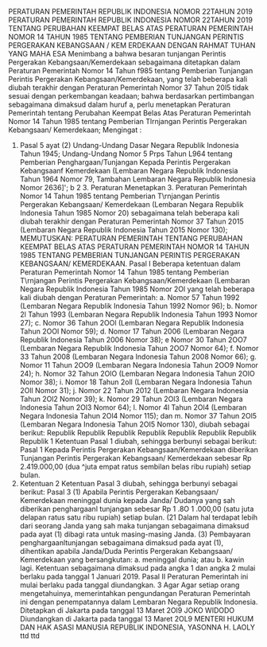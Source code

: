  PERATURAN PEMERINTAH REPUBLIK INDONESIA NOMOR 22TAHUN 2019 PERATURAN PEMERINTAH REPUBLIK INDONESIA NOMOR 22TAHUN 2019 TENTANG PERUBAHAN KEEMPAT BELAS ATAS PERATURAN PEMERINTAH NOMOR 14 TAHUN 1985 TENTANG PEMBERIAN TUNJANGAN PERINTIS PERGERAKAN KEBANGSAAN / KEM ERDEKAAN
DENGAN RAHMAT TUHAN YANG MAHA ESA Menimbang a bahwa besaran tunjangan Perintis Pergerakan Kebangsaan/Kemerdekaan sebagaimana ditetapkan dalam Peraturan Pemerintah Nomor 14 Tahun f985 tentang Pemberian Tunjangan Perintis Pergerakan Kebangsaan/Kemerdekaan, yang telah beberapa kali diubah terakhir dengan Peraturan Pemerintah Nomor 37 Tahun 20l5 tidak sesuai dengan perkembangan keadaan; bahwa berdasarkan pertimbangan sebagaimana dimaksud dalam huruf a, perlu menetapkan Peraturan Pemerintah tentang Perubahan Keempat Belas Atas Peraturan Pemerintah Nomor 14 Tahun 1985 tentang Pemberian Tlrnjangan Perintis Pergerakan Kebangsaan/ Kemerdekaan;
Mengingat :

1. Pasal 5 ayat (2) Undang-Undang Dasar Negara Republik Indonesia Tahun 1945; Undang-Undang Nomor 5 Prps Tahun L964 tentang Pemberian Penghargaan/Tunjangan Kepada Perintis Pergerakan Kebangsaanf Kemerdekaan (Lembaran Negara Republik Indonesia Tahun 1964 Nomor 79, Tambahan Lembaran Negara Republik Indonesia Nomor 2636]'; b 2 3. Peraturan Menetapkan 3. Peraturan Pemerintah Nomor 14 Tahun 1985 tentang Pemberian T\rnjangan Perintis Pergerakan Kebangsaan/ Kemerdekaan (Lembaran Negara Republik Indonesia Tahun 1985 Nomor 20) sebagaimana telah beberapa kali diubah terakhir dengan Peraturan Pemerintah Nomor 37 Tahun 2015 (Lembaran Negara Republik Indonesia Tahun 2015 Nomor 130);
MEMUTUSKAN:
 PERATURAN PEMERINTAH TENTANG PERUBAHAN KEEMPAT BELAS ATAS PERATURAN PEMERINTAH NOMOR 14 TAHUN 1985 TENTANG PEMBERIAN TUNJANGAN PERINTIS PERGERAKAN KEBANGSAAN/ KEMERDEKAAN.
Pasal I
Beberapa ketentuan dalam Peraturan Pemerintah Nomor 14 Tahun 1985 tentang Pemberian T\rnjangan Perintis Pergerakan Kebangsaan/Kemerdekaan (Lembaran Negara Republik Indonesia Tahun 1985 Nomor 2Ol yang telah beberapa kali diubah dengan Peraturan Pemerintah:
a. Nomor 57 Tahun 1992 (Lembaran Negara Republik Indonesia Tahun 1992 Nomor 96);
b. Nomor 2l Tahun 1993 (Lembaran Negara Republik Indonesia Tahun 1993 Nomor 27);
c. Nomor 36 Tahun 2OOl (Lembaran Negara Republik Indonesia Tahun 2OOl Nomor 59);
d. Nomor 17 Tahun 2006 (Lembaran Negara Republik Indonesia Tahun 2006 Nomor 38); e Nomor 30 Tahun 2OO7 (Lembaran Negara Republik Indonesia Tahun 2OO7 Nomor 64);
f. Nomor 33 Tahun 2008 (Lembaran Negara Indonesia Tahun 2008 Nomor 66);
g. Nomor 11 Tahun 2OO9 (Lembaran Negara Indonesia Tahun 2OO9 Nomor 24);
h. Nomor 32 Tahun 2OlO (Lembaran Negara Indonesia Tahun 2OlO Nomor 38);
i. Nomor 18 Tahun 2oll (Lembaran Negara Indonesia Tahun 2Oll Nomor 31);
j. Nomor 22 Tahun 2012 (Lembaran Negara Indonesia Tahun 2Ol2 Nomor 39);
k. Nomor 29 Tahun 2Ol3 (Lembaran Negara Indonesia Tahun 2Ol3 Nomor 64);
l. Nomor 4l Tahun 2Ol4 (Lembaran Negara Indonesia Tahun 2Ol4 Nomor 115); dan
m. Nomor 37 Tahun 2Ol5 (Lembaran Negara Indonesia Tahun 2OI5 Nomor 130), diubah sebagai berikut: Republik Republik Republik Republik Republik Republik Republik Republik 1 Ketentuan Pasal 1 diubah, sehingga berbunyi sebagai berikut: Pasal 1 Kepada Perintis Pergerakan Kebangsaan/Kemerdekaan diberikan Tunjangan Perintis Pergerakan Kebangsaan/ Kemerdekaan sebesar Rp 2.419.000,00 (dua ^juta empat ratus sembilan belas ribu rupiah) setiap bulan.
2. Ketentuan 2 Ketentuan Pasal 3 diubah, sehingga berbunyi sebagai berikut: Pasal 3 (1) Apabila Perintis Pergerakan Kebangsaan/ Kemerdekaan meninggal dunia kepada Janda/ Dudanya yang sah diberikan penghargaanl tunjangan sebesar Rp 1 .8O 1 .000,00 (satu juta delapan ratus satu ribu rupiah) setiap bulan. (21 Dalam hal terdapat lebih dari seorang Janda yang sah maka tunjangan sebagaimana dimaksud pada ayat (1) dibagi rata untuk masing-masing Janda. (3) Pembayaran penghargaanltunjangan sebagaimana dimaksud pada ayat (1), dihentikan apabila Janda/Duda Perintis Pergerakan Kebangsaan/ Kemerdekaan yang bersangkutan:
a. meninggal dunia; atau
b. kawin lagi. Ketentuan sebagaimana dimaksud pada angka 1 dan angka 2 mulai berlaku pada tanggal 1 Januari 2019.
Pasal II
Peraturan Pemerintah ini mulai berlaku pada tanggal diundangkan. 3 Agar
Agar setiap orang mengetahuinya, memerintahkan pengundangan Peraturan Pemerintah ini dengan penempatannya dalam Lembaran Negara Republik Indonesia. Ditetapkan di Jakarta pada tanggal 13 Maret 2Ol9 JOKO WIDODO Diundangkan di Jakarta pada tanggal 13 Maret 2OL9 MENTERI HUKUM DAN HAK ASASI MANUSIA REPUBLIK INDONESIA, YASONNA H. LAOLY ttd ttd